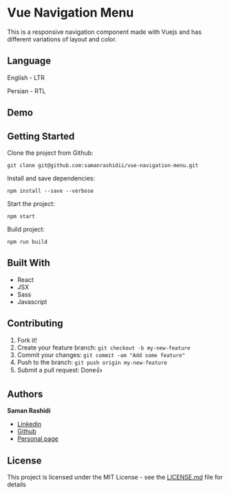# Vue Navigation Menu

This is a responsive navigation component made with Vuejs and has different variations of layout and color.

## Language

English - LTR

Persian - RTL

## Demo

<!-- You can see demo by clicking below link : <br />
[https://gifmereact.netlify.com](https://gifmereact.netlify.com) -->

## Getting Started

Clone the project from Github:

```
git clone git@github.com:samanrashidii/vue-navigation-menu.git
```

Install and save dependencies:

```
npm install --save --verbose
```

Start the project:

```
npm start
```

Build project:

```
npm run build
```

## Built With

* React
* JSX
* Sass
* Javascript

## Contributing

1. Fork it!
2. Create your feature branch: `git checkout -b my-new-feature`
3. Commit your changes: `git commit -am "Add some feature"`
4. Push to the branch: `git push origin my-new-feature`
5. Submit a pull request:  <span>Done</span>👍

## Authors

**Saman Rashidi**

- [Linkedin](https://www.linkedin.com/in/samanrashidii)
- [Github](https://github.com/samanrashidii)
- [Personal page](http://samanrashidi.com)

## License

This project is licensed under the MIT License - see the [LICENSE.md](LICENSE.md) file for details

